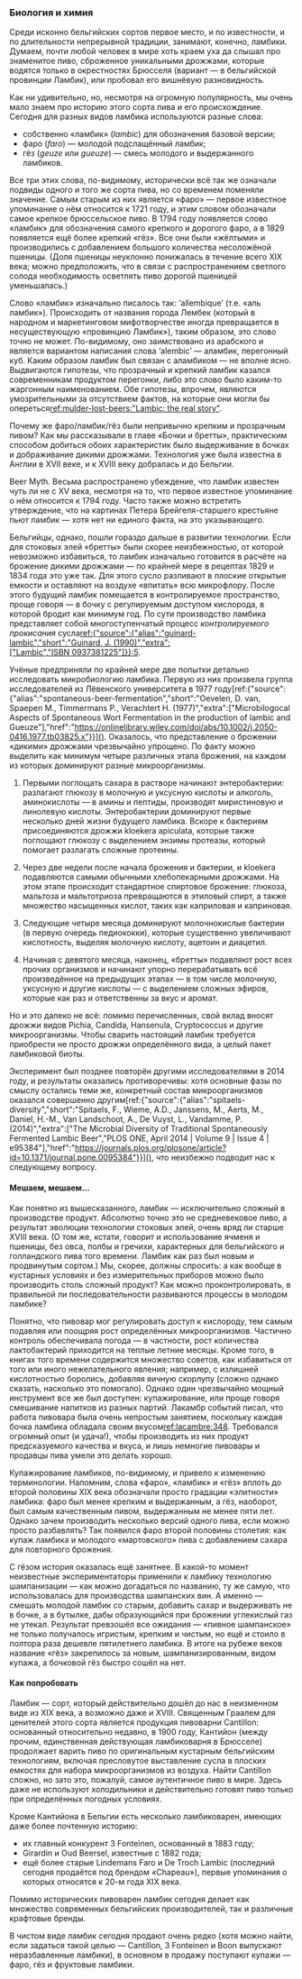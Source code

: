 ### Биология и химия

Среди исконно бельгийских сортов первое место, и по известности, и по длительности непрерывной традиции, занимают, конечно, ламбики. Думаем, почти любой человек в мире хоть краем уха да слышал про знаменитое пиво, сброженное уникальными дрожжами, которые водятся только в окрестностях Брюсселя (вариант — в бельгийской провинции Ламбик), или пробовал его вишнёвую разновидность.

Как ни удивительно, но, несмотря на огромную популярность, мы очень мало знаем про историю этого сорта пива и его происхождение. Сегодня для разных видов ламбика используются разные слова:
  * собственно «ламбик» (*lambic*) для обозначения базовой версии;
  * фаро (*faro*) — молодой подслащённый ламбик;
  * гёз (*geuze* или *gueuze*) — смесь молодого и выдержанного ламбиков.

Все три этих слова, по-видимому, исторически всё так же означали подвиды одного и того же сорта пива, но со временем поменяли значение. Самым старым из них является «фаро» — первое известное упоминание о нём относится к 1721 году, и этим словом обозначали самое крепкое брюссельское пиво. В 1794 году появляется слово «ламбик» для обозначения самого крепкого и дорогого фаро, а в 1829 появляется ещё более крепкий «гёз». Все они были «жёлтыми» и производились с добавлением большого количества несоложёной пшеницы. (Доля пшеницы неуклонно понижалась в течение всего XIX века; можно предположить, что в связи с распространением светлого солода необходимость осветлять пиво дорогой пшеницей уменьшалась.)

Слово «ламбик» изначально писалось так: ‘allembique’ (т.е. «аль ламбик»). Происходить от названия города Лембек (который в народном и маркетинговом мифотворчестве иногда превращается в несуществующую «провинцию Ламбик»), таким образом, это слово точно не может. По-видимому, оно заимствовано из арабского и является вариантом написания слова ‘alembic’ — аламбик, перегонный куб. Каким образом ламбик был связан с аламбиком — не вполне ясно. Выдвигаются гипотезы, что прозрачный и крепкий ламбик казался современникам продуктом перегонки, либо это слово было каким-то жаргонным наименованием. Обе гипотезы, впрочем, являются умозрительными за отсутствием фактов, на которые они могли бы опереться[ref:mulder-lost-beers:"Lambic: the real story"](https://lostbeers.com/lambic-the-real-story/).

Почему же фаро/ламбик/гёз были непривычно крепким и прозрачным пивом? Как мы рассказывали в главе «Бочки и бретты», практическим способом добиться обоих характеристик было выдерживание в бочках и дображивание дикими дрожжами. Технология уже была известна в Англии в XVII веке, и к XVIII веку добралась и до Бельгии.

Beer Myth. Весьма распространено убеждение, что ламбик известен чуть ли не с XV века, несмотря на то, что первое известное упоминание о нём относится к 1794 году. Часто также можно встретить утверждение, что на картинах Петера Брейгеля-старшего крестьяне пьют ламбик — хотя нет ни единого факта, на это указывающего.

Бельгийцы, однако, пошли гораздо дальше в развитии технологии. Если для стоковых элей «бретты» были скорее неизбежностью, от которой невозможно избавиться, то ламбик изначально готовится в расчёте на брожение дикими дрожжами — по крайней мере в рецептах 1829 и 1834 года это уже так. Для этого сусло разливают в плоские открытые емкости и оставляют на воздухе «впитать» всю микрофлору. После этого будущий ламбик помещается в контролируемое пространство, проще говоря — в бочку с регулируемым доступом кислорода, в которой бродит как минимум год. По сути производство ламбика представляет собой многоступенчатый процесс *контролируемого прокисания* сусла[ref:{"source":{"alias":"guinard-lambic","short":"Guinard, J. (1990)","extra":["Lambic","ISBN 0937381225"]}}:5]().

Учёные предприняли по крайней мере две попытки детально исследовать микробиологию ламбика. Первую из них произвела группа исследователей из Лёвенского университета в 1977 году[ref:{"source":{"alias":"spontaneous-beer-fermentation","short":"Oevelen, D. van, Spaepen M., Timmermans P., Verachtert H. (1977)","extra":["Microbilogocal Aspects of Spontaneous Wort Fermentation in the production of lambic and Gueuze"],"href":"https://onlinelibrary.wiley.com/doi/abs/10.1002/j.2050-0416.1977.tb03825.x"}}](). Оказалось, что представление о брожении «дикими» дрожжами чрезвычайно упрощено. По факту можно выделить как минимум четыре различных этапа брожения, на каждом из которых доминируют разные микроорганизмы.

  1. Первыми поглощать сахара в растворе начинают энтеробактерии: разлагают глюкозу в молочную и уксусную кислоты и алкоголь, аминокислоты — в амины и пептиды, производят миристиновую и линолевую кислоты. Энтеробактерии доминируют первые несколько дней жизни будущего ламбика. Вскоре к бактериям присоединяются дрожжи kloekera apiculata, которые также поглощают глюкозу с выделением энзимы протеазы, который помогает разлагать сложные протеины.

  2. Через две недели после начала брожения и бактерии, и kloekera подавляются самыми обычными хлебопекарными дрожжами. На этом этапе происходит стандартное спиртовое брожение: глюкоза, мальтоза и мальтотриоза превращаются в этиловый спирт, а также множество насыщенных кислот, таких как каприловая и каприновая.

  3. Следующие четыре месяца доминируют молочнокислые бактерии (в первую очередь педиококки), которые существенно увеличивают кислотность, выделяя молочную кислоту, ацетоин и диацетил.

  4. Начиная с девятого месяца, наконец, «бретты» подавляют рост всех прочих организмов и начинают упорно перерабатывать всё произведённое на предыдущих этапах — в том числе молочную, уксусную и другие кислоты — с выделением сложных эфиров, которые как раз и ответственны за вкус и аромат.

Но и это далеко не всё: помимо перечисленных, свой вклад вносят дрожжи видов Pichia, Candida, Hansenula, Cryptococcus и другие микроорганизмы. Чтобы сварить настоящий ламбик требуется приобрести не просто дрожжи определённого вида, а целый пакет ламбиковой биоты.

Эксперимент был позднее повторён другими исследователями в 2014 году, и результаты оказались противоречивы: хотя основные фазы по смыслу остались теми же, конкретный состав микроорганизмов оказался совершенно другим[ref:{"source":{"alias":"spitaels-diversity","short":"Spitaels, F., Wieme, A.D., Janssens, M., Aerts, M., Daniel, H.-M., Van Landschoot, A., De Vuyst, L., Vandamme, P. (2014)","extra":["The Microbial Diversity of Traditional Spontaneously Fermented Lambic Beer","PLOS ONE, April 2014 | Volume 9 | Issue 4 | e95384"],"href":"https://journals.plos.org/plosone/article?id=10.1371/journal.pone.0095384"}}](), что неизбежно подводит нас к следующему вопросу.

#### Мешаем, мешаем…

Как понятно из вышесказанного, ламбик — исключительно сложный в производстве продукт. Абсолютно точно это не средневековое пиво, а результат эволюции технологии стоковых элей, очень вряд ли старше XVIII века. (О том же, кстати, говорит и использование ячменя и пшеницы, без овса, полбы и гречихи, характерных для бельгийского и голландского пива того времени. Ламбик как раз был новым и продвинутым сортом.) Мы, скорее, должны спросить: а как вообще в кустарных условиях и без измерительных приборов можно было производить столь сложный продукт? Как можно проконтролировать, в правильной ли последовательности развиваются процессы в молодом ламбике?

Понятно, что пивовар мог регулировать доступ к кислороду, тем самым подавляя или поощряя рост определённых микроорганизмов. Частично контроль обеспечивала погода — в частности, рост количества лактобактерий приходится на теплые летние месяцы. Кроме того, в книгах того времени содержится множество советов, как избавиться от того или иного нежелательного явления; например, с излишней кислотностью боролись, добавляя яичную скорлупу (сложно однако сказать, насколько это помогало). Однако один чрезвычайно мощный инструмент все же был доступен: купажирование, или проще говоря смешивание напитков из разных партий. Лакамбр событий писал, что работа пивовара была очень непростым занятием, поскольку каждая бочка ламбика обладала своим вкусом[ref:lacambre:348](). Требовался огромный опыт (и удача!), чтобы производить из них продукт предсказуемого качества и вкуса, и лишь немногие пивовары и продавцы пива умели это делать хорошо.

Купажирование ламбиков, по-видимому, и привело к изменению терминологии. Напомним, слова «фаро», «ламбик» и «гёз» вплоть до второй половины XIX века обозначали просто градации «элитности» ламбика: фаро был менее крепким и выдержанным, а гёз, наоборот, был самым качественным пивом, выдержанным не менее пяти лет. Однако зачем производить несколько версий одного пива, если можно просто разбавлять? Так появился фаро второй половины столетия: как купаж ламбика и молодого «мартовского» пива с добавлением сахара для повторного брожения.

С гёзом история оказалась ещё занятнее. В какой-то момент неизвестные экспериментаторы применили к ламбику технологию шампанизации — как можно догадаться по названию, ту же самую, что использовалась для производства шампанских вин. А именно — смешать молодой ламбик со старым, добавить сахар и выдерживать не в бочке, а в бутылке, дабы образующийся при брожении углекислый газ не утекал. Результат превзошёл все ожидания — «пивное шампанское» не только получалось игристым, крепким и чистым, но ещё и стоило в полтора раза дешевле пятилетнего ламбика. В итоге на рубеже веков название «гёз» закрепилось за новым, шампанизированным, видом купажа, а бочковой гёз быстро сошёл на нет.

#### Как попробовать

Ламбик — сорт, который действительно дошёл до нас в неизменном виде из XIX века, а возможно даже и XVIII. Священным Граалем для ценителей этого сорта является продукция пивоварни Cantillon: основанный относительно недавно, в 1900 году, Кантийон (между прочим, единственная действующая ламбиковарня в Брюсселе) продолжает варить пиво по оригинальным кустарным бельгийским технологиям, включая пресловутое выставление сусла в плоских емкостях для набора микроорганизмов из воздуха. Найти Cantillon сложно, но зато это, пожалуй, самое аутентичное пиво в мире. Здесь даже не используют холодильники и действительно готовят пиво только при определённых погодных условиях.

Кроме Кантийона в Бельгии есть несколько ламбиковарен, имеющих даже более почтенную историю:
  * их главный конкурент 3 Fonteinen, основанный в 1883 году;
  * Girardin и Oud Beersel, известные с 1882 года;
  * ещё более старые Lindemans Faro и De Troch Lambic (последний сегодня продаётся под брендом «Chapeau»), первые упоминания о которых относятся к 20-м года XIX века.

Помимо исторических пивоварен ламбик сегодня делает как множество современных бельгийских производителей, так и различные крафтовые бренды.

В чистом виде ламбик сегодня продают очень редко (хотя можно найти, если задаться такой целью — Cantillon, 3 Fonteinen и Boon выпускают неразбавленные ламбики), в основном в продажу поступают купажи — фаро, гёз и фруктовые ламбики.
